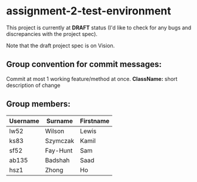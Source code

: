 # assignment-2-test-environment

This project is currently at **DRAFT** status (I'd like to check for any bugs and discrepancies with the project spec).

Note that the draft project spec is on Vision.


## Group convention for commit messages:
Commit at most 1 working feature/method at once.
**ClassName:** short description of change

## Group members:
| Username        | Surname     | Firstname    |
| -------------   |-------------| -----------|
| lw52            | Wilson      | Lewis      |
| ks83            | Szymczak    | Kamil      |
| sf52            | Fay-Hunt    | Sam        |
| ab135           | Badshah     | Saad       |
| hsz1            | Zhong       | Ho         |
